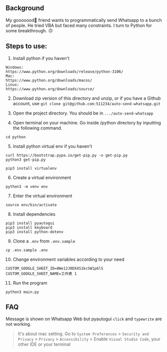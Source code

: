 ## Background

My gooooood🐷 friend wants to programmatically send Whatsapp to a bunch of people. He tried VBA but faced many constraints. I turn to Python for some breakthrough. :D

## Steps to use:

1. Install python if you haven't

```
Windows:
https://www.python.org/downloads/release/python-3106/
Mac:
https://www.python.org/downloads/macos/
Linux:
https://www.python.org/downloads/source/
```

2. Download zip version of this directory and unzip, or if you have a Github account, use `git clone git@github.com:511234/auto-send-whatsapp.git`

3. Open the project directory. You should be in `.../auto-send-whatsapp`

4. Open terminal on your machine. Go inside /python directory by inputting the following command.

```
cd python
```

5. Install python virtual env if you haven't

```
curl https://bootstrap.pypa.io/get-pip.py -o get-pip.py
python3 get-pip.py

pip3 install virtualenv
```

6. Create a virtual environment
```
python3 -m venv env
```

7. Enter the virtual environment
```
source env/bin/activate
```

8. Install dependencies
```
pip3 install pyautogui
pip3 install keyboard
pip3 install python-dotenv
```

9. Clone a `.env` from `.env.sample`
```
cp .env.sample .env
```

10. Change environment variables according to your need
```
CUSTOM_GOOGLE_SHEET_ID=8We12J0DX4S1kcSW1p6lS
CUSTOM_GOOGLE_SHEET_NAME=工作表 1
```

11. Run the program
```
python3 main.py
```

## FAQ

Message is shown on Whatsapp Web but pyautogui `click` and `typewrite` are not working.

> It's about mac setting. Go to `System Preferences` > `Security and Privacy` > `Privacy` > `Accessibility` > Enable `Visual Studio Code`, your other IDE or your terminal
